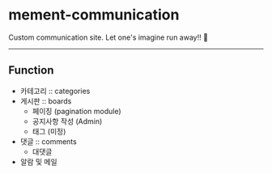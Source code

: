 # mement-communication
Custom communication site. Let one's imagine run away!! 💖


---

## Function
+ 카테고리 :: categories
+ 게시판 :: boards
    + 페이징 (pagination module)
    + 공지사항 작성 (Admin)
    + 태그 (미정)
+ 댓글 :: comments
    + 대댓글
+ 알람 및 메일